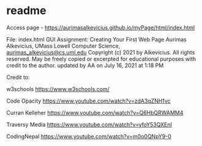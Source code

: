 # readme 

Access page - https://aurimasalkevicius.github.io/myPage/html/index.html

File: index.html
GUI Assignment: Creating Your First Web Page
Aurimas Alkevicius, UMass Lowell Computer Science, aurimas_alkevicius@cs.uml.edu
Copyright (c) 2021 by Alkevicius. All rights reserved. May be freely copied or
excerpted for educational purposes with credit to the author.
updated by AA on July 16, 2021 at 1:18 PM

Credit to:

w3schools https://www.w3schools.com/

Code Opacity https://www.youtube.com/watch?v=zdA3qZNH1vc

Curran Kelleher https://www.youtube.com/watch?v=Q6HbQRWAMM4

Traversy Media https://www.youtube.com/watch?v=yfoY53QXEnI

CodingNepal https://www.youtube.com/watch?v=m0o0QNpY9-0
